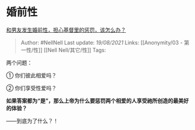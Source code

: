 # 婚前性
[和男友发生婚前性，担心基督里的惩罚，该怎么办？](https://www.zhihu.com/question/34478185/answer/2050636375)

> Author: #NellNell 
Last update: *19/08/2021* 
Links: [[Anonymity/03 - 第一性/性]] [[Nell Nell/其它/性]] 
Tags:  

两个问题：

① 你们彼此相爱吗？

② 你们享受性爱吗？

**如果答案都为“是”，那么上帝为什么要惩罚两个相爱的人享受祂所创造的最美好的体验？**

——到底为了什么？！
